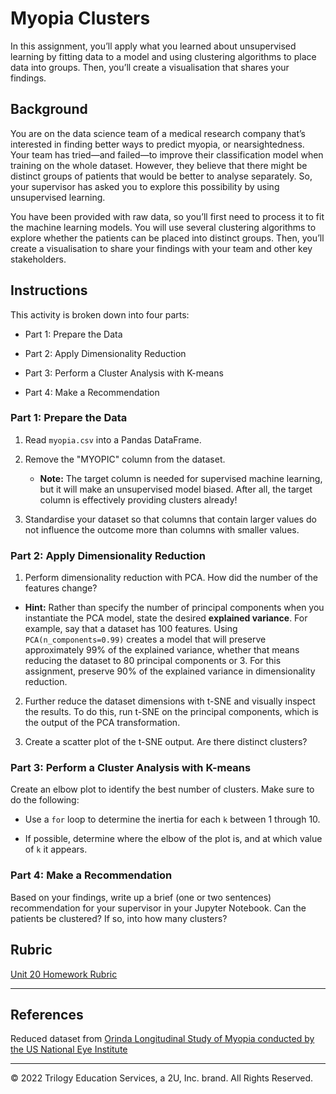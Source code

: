 # Myopia Clusters

In this assignment, you’ll apply what you learned about unsupervised learning by fitting data to a model and using clustering algorithms to place data into groups. Then, you’ll create a visualisation that shares your findings. 

## Background

You are on the data science team of a medical research company that’s interested in finding better ways to predict myopia, or nearsightedness. Your team has tried—and failed—to improve their classification model when training on the whole dataset. However, they believe that there might be distinct groups of patients that would be better to analyse separately. So, your supervisor has asked you to explore this possibility by using unsupervised learning.

You have been provided with raw data, so you’ll first need to process it to fit the machine learning models. You will use several clustering algorithms to explore whether the patients can be placed into distinct groups. Then, you’ll create a visualisation to share your findings with your team and other key stakeholders.

## Instructions

This activity is broken down into four parts: 

* Part 1: Prepare the Data

* Part 2: Apply Dimensionality Reduction 

* Part 3: Perform a Cluster Analysis with K-means

* Part 4: Make a Recommendation 

### Part 1: Prepare the Data

1. Read `myopia.csv` into a Pandas DataFrame.

2. Remove the "MYOPIC" column from the dataset.

    * **Note:** The target column is needed for supervised machine learning, but it will make an unsupervised model biased. After all, the target column is effectively providing clusters already! 

3. Standardise your dataset so that columns that contain larger values do not influence the outcome more than columns with smaller values.

### Part 2: Apply Dimensionality Reduction

1. Perform dimensionality reduction with PCA. How did the number of the features change?

  * **Hint:** Rather than specify the number of principal components when you instantiate the PCA model, state the desired **explained variance**. For example, say that a dataset has 100 features. Using `PCA(n_components=0.99)` creates a model that will preserve approximately 99% of the explained variance, whether that means reducing the dataset to 80 principal components or 3. For this assignment, preserve 90% of the explained variance in dimensionality reduction.

2. Further reduce the dataset dimensions with t-SNE and visually inspect the results. To do this, run t-SNE on the principal components, which is the output of the PCA transformation. 

3. Create a scatter plot of the t-SNE output. Are there distinct clusters?

### Part 3: Perform a Cluster Analysis with K-means

Create an elbow plot to identify the best number of clusters. Make sure to do the following:

* Use a `for` loop to determine the inertia for each `k` between 1 through 10. 

* If possible, determine where the elbow of the plot is, and at which value of `k` it appears.

### Part 4: Make a Recommendation

Based on your findings, write up a brief (one or two sentences) recommendation for your supervisor in your Jupyter Notebook. Can the patients be clustered? If so, into how many clusters? 

## Rubric

[Unit 20 Homework Rubric](https://docs.google.com/document/d/1046PZMnFwxcNkyIewuJc_RYhaErY42HoNUKORkh18A4/edit)

- - -

## References

Reduced dataset from [Orinda Longitudinal Study of Myopia conducted by the US National Eye Institute](https://clinicaltrials.gov/ct2/show/NCT00000169)

- - -

© 2022 Trilogy Education Services, a 2U, Inc. brand. All Rights Reserved.